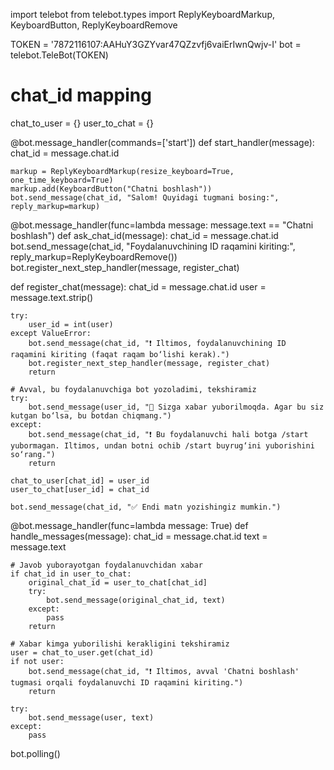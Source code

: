 import telebot
from telebot.types import ReplyKeyboardMarkup, KeyboardButton, ReplyKeyboardRemove

TOKEN = '7872116107:AAHuY3GZYvar47QZzvfj6vaiErIwnQwjv-I'
bot = telebot.TeleBot(TOKEN)

# chat_id mapping
chat_to_user = {}
user_to_chat = {}

@bot.message_handler(commands=['start'])
def start_handler(message):
    chat_id = message.chat.id

    markup = ReplyKeyboardMarkup(resize_keyboard=True, one_time_keyboard=True)
    markup.add(KeyboardButton("Chatni boshlash"))
    bot.send_message(chat_id, "Salom! Quyidagi tugmani bosing:", reply_markup=markup)

@bot.message_handler(func=lambda message: message.text == "Chatni boshlash")
def ask_chat_id(message):
    chat_id = message.chat.id
    bot.send_message(chat_id, "Foydalanuvchining ID raqamini kiriting:", reply_markup=ReplyKeyboardRemove())
    bot.register_next_step_handler(message, register_chat)

def register_chat(message):
    chat_id = message.chat.id
    user = message.text.strip()

    try:
        user_id = int(user)
    except ValueError:
        bot.send_message(chat_id, "❗ Iltimos, foydalanuvchining ID raqamini kiriting (faqat raqam bo‘lishi kerak).")
        bot.register_next_step_handler(message, register_chat)
        return

    # Avval, bu foydalanuvchiga bot yozoladimi, tekshiramiz
    try:
        bot.send_message(user_id, "👋 Sizga xabar yuborilmoqda. Agar bu siz kutgan bo‘lsa, bu botdan chiqmang.")
    except:
        bot.send_message(chat_id, "❗ Bu foydalanuvchi hali botga /start yubormagan. Iltimos, undan botni ochib /start buyrug‘ini yuborishini so‘rang.")
        return

    chat_to_user[chat_id] = user_id
    user_to_chat[user_id] = chat_id

    bot.send_message(chat_id, "✅ Endi matn yozishingiz mumkin.")

@bot.message_handler(func=lambda message: True)
def handle_messages(message):
    chat_id = message.chat.id
    text = message.text

    # Javob yuborayotgan foydalanuvchidan xabar
    if chat_id in user_to_chat:
        original_chat_id = user_to_chat[chat_id]
        try:
            bot.send_message(original_chat_id, text)
        except:
            pass
        return

    # Xabar kimga yuborilishi kerakligini tekshiramiz
    user = chat_to_user.get(chat_id)
    if not user:
        bot.send_message(chat_id, "❗ Iltimos, avval 'Chatni boshlash' tugmasi orqali foydalanuvchi ID raqamini kiriting.")
        return

    try:
        bot.send_message(user, text)
    except:
        pass

bot.polling()

